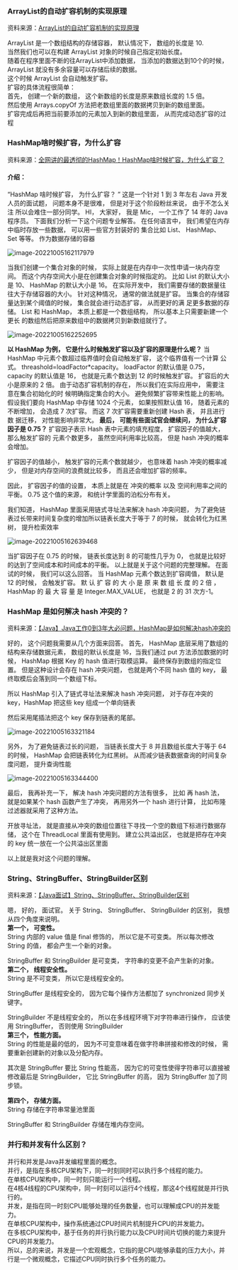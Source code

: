 
### ArrayList的自动扩容机制的实现原理

资料来源：[ArrayList的自动扩容机制的实现原理](https://www.toutiao.com/video/7108970586155516423/)

ArrayList 是一个数组结构的存储容器， 默认情况下， 数组的长度是 10.<br/>
当然我们也可以在构建 ArrayList 对象的时候自己指定初始长度。<br/>
随着在程序里面不断的往ArrayList中添加数据， 当添加的数据达到10个的时候，<br/>
ArrayList 就没有多余容量可以存储后续的数据。<br/>
这个时候 ArrayList 会自动触发扩容。<br/>
扩容的具体流程很简单：<br/>
首先， 创建一个新的数组， 这个新数组的长度是原来数组长度的 1.5 倍。<br/>
然后使用 Arrays.copyOf 方法把老数组里面的数据拷贝到新的数组里面。<br/>
扩容完成后再把当前要添加的元素加入到新的数组里面， 从而完成动态扩容的过程<br/>

### HashMap啥时候扩容，为什么扩容

资料来源：[全网讲的最透彻的HashMap！HashMap啥时候扩容，为什么扩容？](https://www.toutiao.com/video/7121348879974564382/?from_scene=all)

#### 介绍：

“HashMap 啥时候扩容， 为什么扩容？ ”
这是一个针对 1 到 3 年左右 Java 开发人员的面试题，
问题本身不是很难， 但是对于这个阶段粉丝来说， 由于不怎么关注
所以会难住一部分同学。
HI， 大家好， 我是 Mic， 一个工作了 14 年的 Java 程序员。
下面我们分析一下这个问题专业解答。
在任何语言中， 我们希望在内存中临时存放一些数据， 可以用一些官方封装好的
集合比如 List、 HashMap、 Set 等等。 作为数据存储的容器  

![image-20221005162117979](img/image-20221005162117979.png)

当我们创建一个集合对象的时候， 实际上就是在内存中一次性申请一块内存空间。 
而这个内存空间大小是在创建集合对象的时候指定的。
比如 List 的默认大小是 10、 HashMap 的默认大小是 16。
在实际开发中， 我们需要存储的数据量往往大于存储容器的大小。
针对这种情况， 通常的做法就是扩容。
当集合的存储容量达到某个阈值的时候， 集合就会进行动态扩容， 从而更好的满
足更多数据的存储。
List 和 HashMap， 本质上都是一个数组结构， 所以基本上只需要新建一个更长
的数组然后把原来数组中的数据拷贝到新数组就行了。   

![image-20221005162252695](img/image-20221005162252695.png)

**以 HashMap 为例， 它是什么时候触发扩容以及扩容的原理是什么呢？**
当 HashMap 中元素个数超过临界值时会自动触发扩容， 这个临界值有一个计算
公式。
threashold=loadFactor*capacity。
loadFactor 的默认值是 0.75， capacity 的默认值是 16， 也就是元素个数达到 12
的时候触发扩容。
扩容后的大小是原来的 2 倍。
由于动态扩容机制的存在， 所以我们在实际应用中， 需要注意在集合初始化的时
候明确指定集合的大小。
避免频繁扩容带来性能上的影响。
假设我们要向 HashMap 中存储 1024 个元素， 如果按照默认值 16， 随着元素的
不断增加， 会造成 7 次扩容。 而这 7 次扩容需要重新创建 Hash 表， 并且进行数
据迁移， 对性能影响非常大。
**最后， 可能有些面试官会继续问， 为什么扩容因子是 0.75？**
扩容因子表示 Hash 表中元素的填充程度， 扩容因子的值越大， 那么触发扩容的
元素个数更多， 虽然空间利用率比较高， 但是 hash 冲突的概率会增加。  

扩容因子的值越小， 触发扩容的元素个数就越少， 也意味着 hash 冲突的概率减少， 但是对内存空间的浪费就比较多， 而且还会增加扩容的频率。

因此， 扩容因子的值的设置， 本质上就是在 冲突的概率 以及 空间利用率之间的平衡。
0.75 这个值的来源， 和统计学里面的泊松分布有关。

我们知道， HashMap 里面采用链式寻址法来解决 hash 冲突问题， 为了避免链表过长带来时间复杂度的增加所以链表长度大于等于 7 的时候， 就会转化为红黑 树， 提升检索效率  

![image-20221005162639468](img/image-20221005162639468.png)

当扩容因子在 0.75 的时候， 链表长度达到 8 的可能性几乎为 0， 也就是比较好
的达到了空间成本和时间成本的平衡。
以上就是关于这个问题的完整理解。
在面试的时候， 我们可以这么回答。
当 HashMap 元素个数达到扩容阈值， 默认是 12 的时候， 会触发扩容。
默 认 扩 容 的 大 小 是 原 来 数 组 长 度 的 2 倍 ， HashMap 的 最 大 容 量 是
Integer.MAX_VALUE， 也就是 2 的 31 次方-1。  

### HashMap 是如何解决 hash 冲突的？  

资料来源：[【Java】Java工作0到3年大必问题，HashMap是如何解决hash冲突的](https://www.toutiao.com/video/7103415128325882399/?app=news_article&timestamp=1664958643&group_id=7103415128325882399&share_token=DB985399-9F65-47BF-A90A-14886772C090&tt_from=weixin&utm_source=weixin&utm_medium=toutiao_ios&utm_campaign=client_share&wxshare_count=1&source=m_redirect)

好的， 这个问题我需要从几个方面来回答。
首先， HashMap 底层采用了数组的结构来存储数据元素， 数组的默认长度是 16，当我们通过 put 方法添加数据的时候， HashMap 根据 Key 的 hash 值进行取模运算。
最终保存到数组的指定位置。
但是这种设计会存在 hash 冲突问题， 也就是两个不同 hash 值的 key， 最终取模后会落到同一个数组下标。

所以 HashMap 引入了链式寻址法来解决 hash 冲突问题， 对于存在冲突的 key，HashMap 把这些 key 组成一个单向链表  

然后采用尾插法把这个 key 保存到链表的尾部。

![image-20221005163321184](img/image-20221005163321184.png ':size=60%')

另外， 为了避免链表过长的问题， 当链表长度大于 8 并且数组长度大于等于 64
的时候， HashMap 会把链表转化为红黑树。
从而减少链表数据查询的时间复杂度问题， 提升查询性能  

![image-20221005163344400](img/image-20221005163344400.png ':size=60%')

最后， 我再补充一下， 解决 hash 冲突问题的方法有很多， 比如
再 hash 法， 就是如果某个 hash 函数产生了冲突， 再用另外一个 hash 进行计算，
比如布隆过滤器就采用了这种方法。  

开放寻址法， 就是直接从冲突的数组位置往下寻找一个空的数组下标进行数据存
储， 这个在 ThreadLocal 里面有使用到。
建立公共溢出区， 也就是把存在冲突的 key 统一放在一个公共溢出区里面  

以上就是我对这个问题的理解。

### String、StringBuffer、StringBuilder区别  

资料来源：[【Java面试】String、StringBuffer、StringBuilder区别](https://www.toutiao.com/video/7107446899690603045/?from_scene=all)

嗯， 好的， 面试官。
关于 String、 StringBuffer、 StringBuilder 的区别， 我想从四个角度来说明。<br/>
**第一个， 可变性。**<br/>
String 内部的 value 值是 final 修饰的， 所以它是不可变类。 所以每次修改 String
的值， 都会产生一个新的对象。

StringBuffer 和 StringBuilder 是可变类， 字符串的变更不会产生新的对象。<br/>
**第二个， 线程安全性。**<br/>
String 是不可变类， 所以它是线程安全的。

StringBuffer 是线程安全的， 因为它每个操作方法都加了 synchronized 同步关键字。

StringBuilder 不是线程安全的， 所以在多线程环境下对字符串进行操作， 应该使用 StringBuffer， 否则使用 StringBuilder<br/>
**第三个， 性能方面。**<br/>
String 的性能是最的低的， 因为不可变意味着在做字符串拼接和修改的时候， 需要重新创建新的对象以及分配内存。<br/>

其次是 StringBuffer 要比 String 性能高， 因为它的可变性使得字符串可以直接被修改最后是 StringBuilder， 它比 StringBuffer 的高， 因为 StringBuffer 加了同步锁。<br/>

**第四个， 存储方面。**<br/>
String 存储在字符串常量池里面

StringBuffer 和 StringBuilder 存储在堆内存空间。  

###  并行和并发有什么区别？

并行和并发是Java并发编程里面的概念。<br/>
并行，是指在多核CPU架构下，同一时刻同时可以执行多个线程的能力。<br/>
在单核CPU架构中，同一时刻只能运行一个线程。<br/>
在4核4线程的CPU架构中，同一时刻可以运行4个线程，那这4个线程就是并行执行的。<br/>
并发，是指在同一时刻CPU能够处理的任务数量，也可以理解成CPU的并发能力。<br/>
在单核CPU架构中，操作系统通过CPU时间片机制提升CPU的并发能力。<br/>
在多核CPU架构中，基于任务的并行执行能力以及CPU时间片切换的能力来提升CPU的并发能力。<br/>
所以，总的来说，并发是一个宏观概念，它指的是CPU能够承载的压力大小，并行是一个微观概念，它描述CPU同时执行多个任务的能力。<br/>



